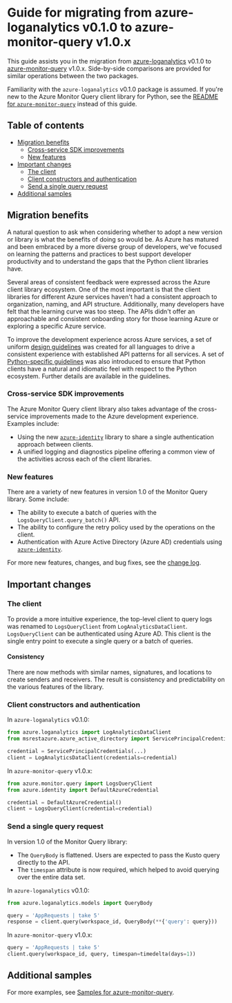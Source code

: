# Guide for migrating from azure-loganalytics v0.1.0 to azure-monitor-query v1.0.x

This guide assists you in the migration from [azure-loganalytics](https://pypi.org/project/azure-loganalytics/) v0.1.0 to [azure-monitor-query](https://pypi.org/project/azure-monitor-query/) v1.0.x. Side-by-side comparisons are provided for similar operations between the two packages.

Familiarity with the `azure-loganalytics` v0.1.0 package is assumed. If you're new to the Azure Monitor Query client library for Python, see the [README for `azure-monitor-query`](https://github.com/Azure/azure-sdk-for-python/blob/main/sdk/monitor/azure-monitor-query/README.md) instead of this guide.

## Table of contents

- [Migration benefits](#migration-benefits)
    - [Cross-service SDK improvements](#cross-service-sdk-improvements)
    - [New features](#new-features)
- [Important changes](#important-changes)
    - [The client](#the-client)
    - [Client constructors and authentication](#client-constructors-and-authentication)
    - [Send a single query request](#sending-a-single-query-request)
- [Additional samples](#additional-samples)

## Migration benefits

A natural question to ask when considering whether to adopt a new version or library is what the benefits of doing so would be. As Azure has matured and been embraced by a more diverse group of developers, we've focused on learning the patterns and practices to best support developer productivity and to understand the gaps that the Python client libraries have.

Several areas of consistent feedback were expressed across the Azure client library ecosystem. One of the most important is that the client libraries for different Azure services haven't had a consistent approach to organization, naming, and API structure. Additionally, many developers have felt that the learning curve was too steep. The APIs didn't offer an approachable and consistent onboarding story for those learning Azure or exploring a specific Azure service.

To improve the development experience across Azure services, a set of uniform [design guidelines](https://azure.github.io/azure-sdk/general_introduction.html) was created for all languages to drive a consistent experience with established API patterns for all services. A set of [Python-specific guidelines](https://azure.github.io/azure-sdk/python/guidelines/index.html) was also introduced to ensure that Python clients have a natural and idiomatic feel with respect to the Python ecosystem. Further details are available in the guidelines.

### Cross-service SDK improvements

The Azure Monitor Query client library also takes advantage of the cross-service improvements made to the Azure development experience. Examples include:

- Using the new [`azure-identity`](https://github.com/Azure/azure-sdk-for-python/blob/main/sdk/identity/azure-identity/README.md) library to share a single authentication approach between clients.
- A unified logging and diagnostics pipeline offering a common view of the activities across each of the client libraries.

### New features

There are a variety of new features in version 1.0 of the Monitor Query library. Some include:

- The ability to execute a batch of queries with the `LogsQueryClient.query_batch()` API.
- The ability to configure the retry policy used by the operations on the client.
- Authentication with Azure Active Directory (Azure AD) credentials using [`azure-identity`](https://github.com/Azure/azure-sdk-for-python/blob/main/sdk/identity/azure-identity/README.md).

For more new features, changes, and bug fixes, see the [change log](https://github.com/Azure/azure-sdk-for-python/blob/main/sdk/monitor/azure-monitor-query/CHANGELOG.md).

## Important changes

### The client

To provide a more intuitive experience, the top-level client to query logs was renamed to `LogsQueryClient` from `LogAnalyticsDataClient`. `LogsQueryClient` can be authenticated using Azure AD. This client is the single entry point to execute a single query or a batch of queries.

#### Consistency

There are now methods with similar names, signatures, and locations to create senders and receivers. The result is consistency and predictability on the various features of the library.

### Client constructors and authentication

In `azure-loganalytics` v0.1.0:

```python
from azure.loganalytics import LogAnalyticsDataClient
from msrestazure.azure_active_directory import ServicePrincipalCredentials

credential = ServicePrincipalCredentials(...)
client = LogAnalyticsDataClient(credentials=credential)
```

In `azure-monitor-query` v1.0.x:

```python
from azure.monitor.query import LogsQueryClient
from azure.identity import DefaultAzureCredential

credential = DefaultAzureCredential()
client = LogsQueryClient(credential=credential)
```

### Send a single query request

In version 1.0 of the Monitor Query library:

- The `QueryBody` is flattened. Users are expected to pass the Kusto query directly to the API.
- The `timespan` attribute is now required, which helped to avoid querying over the entire data set.

In `azure-loganalytics` v0.1.0:

```python
from azure.loganalytics.models import QueryBody

query = 'AppRequests | take 5'
response = client.query(workspace_id, QueryBody(**{'query': query}))
```

In `azure-monitor-query` v1.0.x:

```python
query = 'AppRequests | take 5'
client.query(workspace_id, query, timespan=timedelta(days=1))
```

## Additional samples

For more examples, see [Samples for azure-monitor-query](https://github.com/Azure/azure-sdk-for-python/tree/main/sdk/monitor/azure-monitor-query/samples).